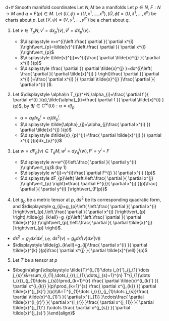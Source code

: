 d+# Smooth manifold coordinates
Let $N,M$ be a manifolds
Let $p\in N$, $F:N\to M$ and $q=F(p)\in M$.
Let $(U,\phi)=(U,x^{1},\dots,x^{n}),(\tilde{U},\tilde{\phi})=(U,\tilde{x}^{1},\dots,\tilde{x}^{n})$ be charts about $p$.
Let $(V,\psi)=(V,y^{1},\dots,y^{m})$ be a chart about $q$.

1. Let $v\in T_{p}N,v^{i}=dx_{p}^{i}(v),\tilde{v}^{i}=d\tilde{x}_{p}^{i}(v)$.  
	- $\displaystyle v=v^{i}\left.\frac{ \partial }{ \partial x^{i} }\right\vert_{p}=\tilde{v}^{i}\left.\frac{ \partial }{ \partial x^{i} }\right\vert_{p}$
	- $\displaystyle \tilde{v}^{j}=v^{i}\frac{ \partial \tilde{x}^{j} }{ \partial x^{i} }(p)$
	- $\displaystyle \frac{ \partial }{ \partial \tilde{x}^{j} }=dx^{i}\left( \frac{ \partial }{ \partial \tilde{x}^{j} } \right)\frac{ \partial }{ \partial x^{i} }=\frac{ \partial x^{i} }{ \partial \tilde{x}^{j} }\frac{ \partial }{ \partial x^{i} }$.
2. Let $\displaystyle \alpha\in T_{p}^*N,\alpha_{i}=\frac{ \partial f }{ \partial x^{i} }(p),\tilde{\alpha}_{i}=\frac{ \partial f }{ \partial \tilde{x}^{i} }(p)$, by $\exists f\in C^{\infty}(U):\alpha=df_{p}$
	- $\alpha=\alpha_{i}dx_{p}^{i}=\tilde{\alpha}_{i}d\tilde{x}_{p}^{i}$.
	- $\displaystyle \tilde{\alpha}_{j}=\alpha_{j}\frac{ \partial x^{i} }{ \partial \tilde{x}^{j} }(p)$
	- $\displaystyle d\tilde{x}_{p}^{j}=\frac{ \partial \tilde{x}^{j} }{ \partial x^{i} }(p)dx_{p}^{i}$

3. Let $w=dF_{p}(v)\in T_{q}M,w^{i}=dy_{q}^{i}(w),F^{i}=y^{i}\circ F$ 
	- $\displaystyle w=w^{i}\left.\frac{ \partial }{ \partial y^{i} }\right\vert_{q}$ (by 1)
	- $\displaystyle w^{j}=v^{i}\frac{ \partial F^{j} }{ \partial x^{i} }(p)$
	- $\displaystyle dF_{p}\left( \left.\left.\frac{ \partial }{ \partial x^{j} }\right\vert_{p} \right)=\frac{ \partial F^{i}}{ \partial x^{j} }(p)\frac{ \partial }{ \partial y^{i} }\right\vert_{F(p)}$

4. Let $g_{p}$ be a metric tensor at $p$, $ds^{2}$ be its corresponding quadratic form, and $\displaystyle g_{ij}=g_{p}\left( \left.\frac{ \partial }{ \partial x^{i} }\right\vert_{p},\left.\frac{ \partial }{ \partial x^{j} }\right\vert_{p} \right),\tilde{g}_{k\ell}=g_{p}\left( \left.\frac{ \partial }{ \partial \tilde{x}^{i} }\right\vert_{p},\left.\frac{ \partial }{ \partial \tilde{x}^{j} }\right\vert_{p} \right)$.
- $ds^{2}=g_{ij}dx^{i}dx^{j}$, i.e. $ds^{2}(v)=g_{ij}dx^{i}(v)dx^{j}(v)$l
- $\displaystyle \tilde{g}_{k\ell}=g_{ij}\frac{ \partial x^{i} }{ \partial \tilde{x}^{k} }(p)\frac{ \partial x^{j} }{ \partial \tilde{x}^{\ell} }(p)$
5.  Let $T$ be a tensor at $p$ 
- $\begin{align}\displaystyle \tilde{T}^{i_{1}'\dots i_{r}'}_{j_{1}'\dots j_{s}'}&=\sum_{i_{1},\dots,i_{r},j_{1},\dots,j_{s}=1}^{n} T^{i_{1}\dots i_{r}}_{j_{1}\dots j_{s}}\prod_{k=1}^{r} \frac{ \partial \tilde{x}^{i_{k}'} }{ \partial x^{i_{k}} }(p)\prod_{k=1}^{s} \frac{ \partial x^{j_{k}} }{ \partial \tilde{x}^{j_{k}'} }(p)\\&=T^{i_{1}\dots i_{r}}_{j_{1}\dots j_{s}}\frac{ \partial \tilde{x}^{i_{1}'} }{ \partial x^{i_{1}} }\cdots\frac{ \partial \tilde{x}^{i_{r}'} }{ \partial x^{i_{r}} }\frac{ \partial x^{j_{1}} }{ \partial \tilde{x}^{j_{1}'} }\cdots \frac{ \partial x^{j_{s}} }{ \partial \tilde{x}^{j_{s}'} }\end{align}$
